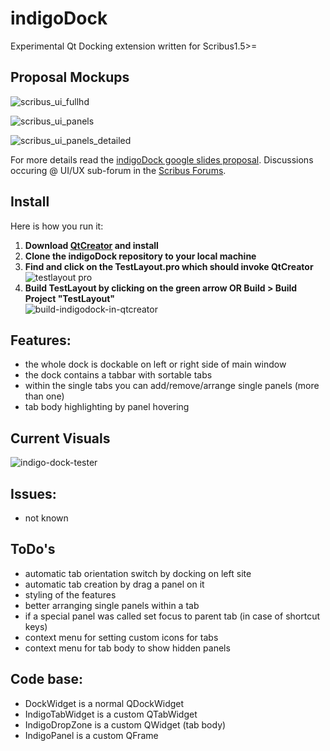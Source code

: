 # indigoDock
Experimental Qt Docking extension written for Scribus1.5>= 

## Proposal Mockups
![scribus_ui_fullhd](https://cloud.githubusercontent.com/assets/4140247/10866901/27f00cba-8014-11e5-91f8-8894712e08ce.png)

![scribus_ui_panels](https://cloud.githubusercontent.com/assets/4140247/10866907/6fe10a9c-8014-11e5-9d46-8fd4ec9ecc33.png)

![scribus_ui_panels_detailed](https://cloud.githubusercontent.com/assets/4140247/10866918/5d8ae97a-8015-11e5-85ad-a27eeaaad4ce.png)

For more details read the [indigoDock google slides proposal](https://goo.gl/T4gFd5). Discussions occuring @ UI/UX sub-forum in the [Scribus Forums](http://forums.scribus.net/index.php/topic,1617.0.html).  

## Install
Here is how you run it:  
1. **Download [QtCreator](http://www.qt.io/download-open-source/) and install**  
2. **Clone the indigoDock repository to your local machine**  
3. **Find and click on the TestLayout.pro which should invoke QtCreator**  
![testlayout pro](https://cloud.githubusercontent.com/assets/4140247/10866360/21cef028-7ff9-11e5-8c4c-e0e86c682868.png)  
4. **Build TestLayout by clicking on the green arrow OR Build > Build Project "TestLayout"**  
![build-indigodock-in-qtcreator](https://cloud.githubusercontent.com/assets/4140247/10866388/01e7e67e-7ffa-11e5-852c-0176e022c647.jpg)  

## Features:
* the whole dock is dockable on left or right side of main window  
* the dock contains a tabbar with sortable tabs  
* within the single tabs you can add/remove/arrange single panels (more than one)
* tab body highlighting by panel hovering

## Current Visuals
![indigo-dock-tester](https://cloud.githubusercontent.com/assets/15112256/11169549/85470258-8bbb-11e5-83d5-ba577290c9f3.png)

## Issues:
* not known

## ToDo's
* automatic tab orientation switch by docking on left site
* automatic tab creation by drag a panel on it
* styling of the features
* better arranging single panels within a tab
* if a special panel was called set focus to parent tab (in case of shortcut keys)
* context menu for setting custom icons for tabs
* context menu for tab body to show hidden panels

## Code base:
* DockWidget is a normal QDockWidget  
* IndigoTabWidget is a custom QTabWidget  
* IndigoDropZone is a custom QWidget (tab body)  
* IndigoPanel is a custom QFrame  
